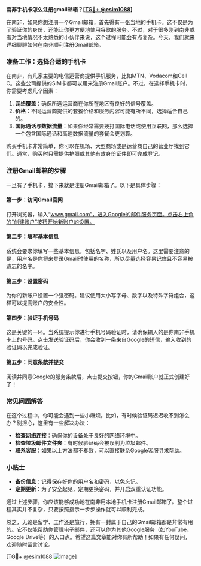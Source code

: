 **南非手机卡怎么注册gmail邮箱？[[TG💪+ @esim1088](https://t.me/s/esim1088)]**

在南非，如果你想注册一个Gmail邮箱，首先得有一张当地的手机卡。这不仅是为了验证你的身份，还能让你更方便地使用谷歌的服务。不过，对于很多刚到南非或者对当地情况不太熟悉的小伙伴来说，这个过程可能会有点复杂。今天，我们就来详细聊聊如何在南非顺利注册Gmail邮箱。

### 准备工作：选择合适的手机卡

在南非，有几家主要的电信运营商提供手机服务，比如MTN、Vodacom和Cell C。这些公司提供的SIM卡都可以用来注册Gmail账户。不过，在选择手机卡时，你需要考虑几个因素：

1. **网络覆盖**：确保所选运营商在你所在地区有良好的信号覆盖。
2. **价格**：不同运营商提供的套餐价格和服务内容可能有所不同，选择适合自己的。
3. **国际通话与数据流量**：如果你经常需要拨打国际电话或使用互联网，那么选择一个包含国际通话和高速数据流量的套餐会更划算。

购买手机卡非常简单，你可以在机场、大型商场或是运营商自己的营业厅找到它们。通常，购买时只需提供护照或其他有效身份证件即可完成登记。

### 注册Gmail邮箱的步骤

一旦有了手机卡，接下来就是注册Gmail邮箱了。以下是具体步骤：

#### 第一步：访问Gmail官网

打开浏览器，输入“www.gmail.com”，进入Google的邮件服务页面。点击右上角的“创建账户”按钮开始新账户的设置。

#### 第二步：填写基本信息

系统会要求你填写一些基本信息，包括名字、姓氏以及用户名。这里需要注意的是，用户名是你将来登录Gmail时使用的名称，所以尽量选择容易记住且不容易被遗忘的名字。

#### 第三步：设置密码

为你的新账户设置一个强密码。建议使用大小写字母、数字以及特殊字符组合，这样可以提高账户的安全性。

#### 第四步：验证手机号码

这是关键的一环。当系统提示你进行手机号码验证时，请确保输入的是你南非手机卡上的号码。点击发送验证码后，你会收到一条来自Google的短信，输入收到的验证码以完成验证。

#### 第五步：同意条款并提交

阅读并同意Google的服务条款后，点击提交按钮，你的Gmail账户就正式创建好了！

### 常见问题解答

在这个过程中，你可能会遇到一些小麻烦。比如，有时候验证码迟迟收不到怎么办？别担心，这里有一些解决办法：

- **检查网络连接**：确保你的设备处于良好的网络环境中。
- **检查垃圾邮件文件夹**：有时候验证码会被误判为垃圾邮件。
- **联系客服**：如果以上方法都不奏效，可以直接联系Google客服寻求帮助。

### 小贴士

- **备份信息**：记得保存好你的用户名和密码，以免忘记。
- **定期更新**：为了安全起见，定期更换密码，并开启双重认证功能。

通过上述步骤，你应该能够成功地在南非用本地手机卡注册Gmail邮箱了。整个过程其实并不复杂，只要按照指示一步步操作就可以顺利完成。

总之，无论是留学、工作还是旅行，拥有一封属于自己的Gmail邮箱都是非常有用的。它不仅能帮助你管理电子邮件，还可以作为其他Google服务（如YouTube、Google Drive等）的入口点。希望这篇文章能对你有所帮助！如果有任何疑问，欢迎随时留言讨论。

[[TG💪+ @esim1088](https://t.me/s/esim1088) ![Image](https://i.postimg.cc/4NQfJmqS/Snipaste-2025-05-13-00-14-12.png)]